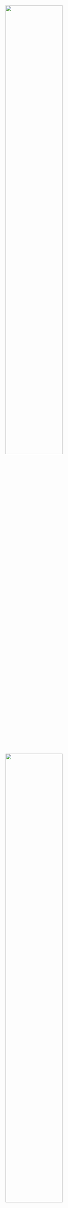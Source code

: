 <!---
- 👀 I’m interested in DIY, especially expert at Arduino projects.
- 💻 My programming skills including C/C++, python, html, css, js.
- 💖 I also master solidworks, photoshop and EDA design.
- 🎇 Welcome to my [Github pages](https://mr-addict.github.io/).
--->

<a href = "https://github.com/anuraghazra/github-readme-stats">
    <image src= "https://github-readme-stats.vercel.app/api?username=MR-Addict&show_icons=true&theme=solarized-light&include_all_commits=true&custom_title=My Git Status" width=60%>
    <image src= "https://github-readme-stats.vercel.app/api/top-langs/?username=MR-Addict&theme=solarized-light&langs_count=10&layout=compact" width=60%>
</herf>

<!---
MR-Addict/MR-Addict is a ✨ special ✨ repository because its `README.md` (this file) appears on your GitHub profile.
You can click the Preview link to take a look at your changes.
--->
